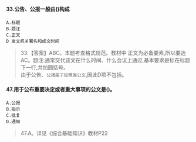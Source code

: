 #### 33.公告、公报一般由()构成
    A.标题
    B.题注
    C.正文
    D 发文机关署名和成文时间
>   33.【答案】ABC。本题考查格式规范。教材中
正文为必备要素,所以要选AC。题注:通常交代该文在什么时间、什么会议上通过,基本要求是标在标题下一行,并加圆括号。 <br>
由于公告、`公报属于知照类公文`,因此D项不包括。

#### 47.用于公布重要决定或者重大事项的公文是()。
    A.公报
    B.指示
    C.批复
    D.通知
>   47.A。详见《综合基础知识》教材P22






















